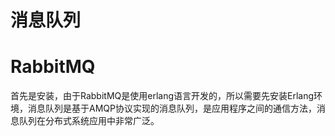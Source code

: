 # 消息队列

# RabbitMQ

  首先是安装，由于RabbitMQ是使用erlang语言开发的，所以需要先安装Erlang环境，消息队列是基于AMQP协议实现的消息队列，是应用程序之间的通信方法，消息队列在分布式系统应用中非常广泛。